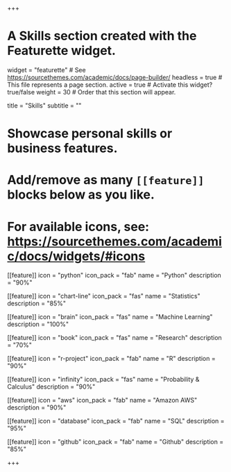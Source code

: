 +++
# A Skills section created with the Featurette widget.
widget = "featurette"  # See https://sourcethemes.com/academic/docs/page-builder/
headless = true  # This file represents a page section.
active = true  # Activate this widget? true/false
weight = 30  # Order that this section will appear.

title = "Skills"
subtitle = ""

# Showcase personal skills or business features.
# 
# Add/remove as many `[[feature]]` blocks below as you like.
# 
# For available icons, see: https://sourcethemes.com/academic/docs/widgets/#icons

[[feature]]
  icon = "python"
  icon_pack = "fab"
  name = "Python"
  description = "90%"
  
[[feature]]
  icon = "chart-line"
  icon_pack = "fas"
  name = "Statistics"
  description = "85%"  
  
[[feature]]
  icon = "brain"
  icon_pack = "fas"
  name = "Machine Learning"
  description = "100%"

[[feature]]
  icon = "book"
  icon_pack = "fas"
  name = "Research"
  description = "70%"
  
[[feature]]
  icon = "r-project"
  icon_pack = "fab"
  name = "R"
  description = "90%"

[[feature]]
  icon = "infinity"
  icon_pack = "fas"
  name = "Probability & Calculus"
  description = "90%"

[[feature]]
  icon = "aws"
  icon_pack = "fab"
  name = "Amazon AWS"
  description = "90%"

[[feature]]
  icon = "database"
  icon_pack = "fab"
  name = "SQL"
  description = "95%"

[[feature]]
  icon = "github"
  icon_pack = "fab"
  name = "Github"
  description = "85%"

+++
